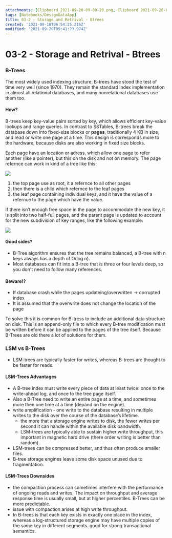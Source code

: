```yaml
---
attachments: [Clipboard_2021-09-20-09-09-20.png, Clipboard_2021-09-20-09-15-35.png]
tags: [Notebooks/DesignDataApp]
title: 03-2 - Storage and Retrival - Btrees
created: '2021-09-18T06:54:25.216Z'
modified: '2021-09-20T09:41:23.974Z'
---
```


#  03-2 - Storage and Retrival - Btrees

### B-Trees

The most widely used indexing structure. B-trees have stood the test of time very well (since 1970). They remain the standard index implementation in almost all relational databases, and many nonrelational databases use them too.

#### How?

B-trees keep key-value pairs sorted by key, which allows efficient key-value lookups and range queries.  In contrast to SSTables, B-trees break the database down into fixed-size blocks or **pages**, traditionally 4 KB in size, and read or write one page at a time.
This design is corresponds more to the hardware, because disks are also working in fixed size blocks.  

Each page have an location or adress, which allow one page to refer another (like a pointer), but this on the disk and not on memory. The page refernce can work in kind of a tree like this:

![](@attachment/Clipboard_2021-09-20-09-09-20.png)

1. the top page use as root, it a refernce to all other pages
2. then there is a child which refernce to the leaf pages
3. the leaf page containing individual keys, and it have the value of a refernce to the page which have the value.

If there isn’t enough free space in the page to accommodate the new key, it is split into two half-full pages, and the parent page is updated to account for the new subdivision of key ranges, like the following example:

![](@attachment/Clipboard_2021-09-20-09-15-35.png)

#### Good sides?

* B-Tree algorithm ensures that the tree remains balanced, a B-tree with n keys always has a depth of O(log n).
* Most databases can fit into a B-tree that is three or four levels deep, so you don't need to follow many references.


#### Beware!?

* If database crash while the pages updateing/overwritten -> corrupted index
* It is assumed that the overwrite does not change the location of the page

To solve this it is common for B-tress to include an additional data structure on disk. This is an append-only file to which every B-tree modification must be written before it can be applied to the pages of the tree itself. Because B-Trees are old there a lot of solutions for them. 

### LSM vs B-Trees

* LSM-trees are typically faster for writes, whereas B-trees are thought to be faster for reads.

#### LSM-Trees Advantages

* A B-tree index must write every piece of data at least twice: once to the write-ahead log, and once to the tree page itself.
* Also a B-Tree need to write an entire page at a time, and sometimes more then one time at a time (depand on the engine).
* write amplification - one write to the database resulting in multiple writes to the disk over the course of the database’s lifetime.
  * the more that a storage engine writes to disk, the fewer writes per second it can handle within the available disk bandwidth.
  * LSM-trees are typically able to sustain higher write throughput, this important in magnetic hard drive (there order writing is better than random).
* LSM-trees can be compressed better, and thus often produce smaller files.
* B-tree storage engines leave some disk space unused due to fragmentation.

#### LSM-Trees Downsides

* the compaction process can sometimes interfere with the performance of ongoing reads and writes. The impact on throughput and average
response time is usually small, but at higher percentiles. B-Trees can be more predictable.
* issue with compaction arises at high write throughput.
* In B-trees is that each key exists in exactly one place in the index, whereas a log-structured storage engine may have multiple copies of the same key in different segments. good for strong transactional semantics.
  







